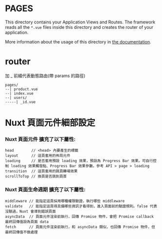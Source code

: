# PAGES

This directory contains your Application Views and Routes.
The framework reads all the `*.vue` files inside this directory and creates the router of your application.

More information about the usage of this directory in [the documentation](https://nuxtjs.org/guide/routing).

# router

加 \_ 前綴代表動態路由(帶 params 的路徑)

```
pages/
--| product.vue
--| index.vue
--| users/
-----| _id.vue
```

# Nuxt 頁面元件細部設定

### Nuxt 頁面元件 擴充了以下屬性:

```
head        // <head> 內要產生的標籤
layout      // 這頁套用的佈局元件
loading     // 是否套用預設 loading 效果，預設為 Progress Bar 效果。可自行控制 loading 效果觸發點、Progress Bar 效果參數，參考 API > page > loading
transition  // 這頁套用的跳頁轉場效果
scrollToTop // 換頁是否跳到頁首
```

### Nuxt 頁面生命週期 擴充了以下屬性:

```
middleware // 能指定這頁採用哪種權限驗證，執行哪些 middleware
validate   // 能指定這頁得具備哪些資訊才看得到，進入頁面前的驗證規則。false 代表沒驗過，Nuxt 會導到錯誤頁面
asyncData  // 頁面元件渲染前執行，回傳 Promise 物件，會把 Promise callback 最終回傳值設為頁面 data
fetch      // 頁面元件渲染前執行，和 asyncData 類似，也回傳 Promise 物件，但最終回傳值不做處理
```
